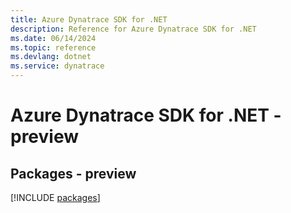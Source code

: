 ```yaml
---
title: Azure Dynatrace SDK for .NET
description: Reference for Azure Dynatrace SDK for .NET
ms.date: 06/14/2024
ms.topic: reference
ms.devlang: dotnet
ms.service: dynatrace
---
```

# Azure Dynatrace SDK for .NET - preview
## Packages - preview
[!INCLUDE [packages](dynatrace-index.md)]